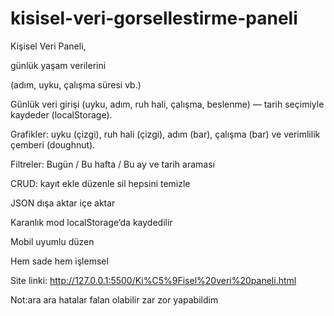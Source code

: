 # kisisel-veri-gorsellestirme-paneli

Kişisel Veri Paneli, 

günlük yaşam verilerini

(adım, uyku, çalışma süresi vb.)

Günlük veri girişi (uyku, adım, ruh hali, çalışma, beslenme) — tarih seçimiyle kaydeder (localStorage).

Grafikler: uyku (çizgi), ruh hali (çizgi), adım (bar), çalışma (bar) ve verimlilik çemberi (doughnut).

Filtreler: Bugün / Bu hafta / Bu ay ve tarih araması

CRUD: kayıt ekle düzenle sil hepsini temizle

JSON dışa aktar  içe aktar 

Karanlık mod localStorage’da kaydedilir

Mobil uyumlu düzen

Hem sade hem işlemsel 

Site linki: http://127.0.0.1:5500/Ki%C5%9Fisel%20veri%20paneli.html

Not:ara ara hatalar falan olabilir zar zor yapabildim
